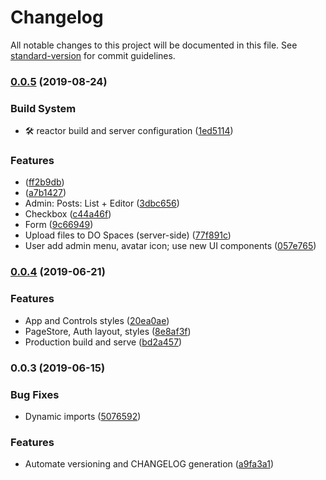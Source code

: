 # Changelog

All notable changes to this project will be documented in this file. See [standard-version](https://github.com/conventional-changelog/standard-version) for commit guidelines.

### [0.0.5](https://github.com/apostololeg/sandbox-react/compare/v0.0.4...v0.0.5) (2019-08-24)


### Build System

* 🛠 reactor build and server configuration ([1ed5114](https://github.com/apostololeg/sandbox-react/commit/1ed5114))


### Features

* <Editor/> ([ff2b9db](https://github.com/apostololeg/sandbox-react/commit/ff2b9db))
* <FileUploader/> ([a7b1427](https://github.com/apostololeg/sandbox-react/commit/a7b1427))
* Admin: Posts: List + Editor ([3dbc656](https://github.com/apostololeg/sandbox-react/commit/3dbc656))
* Checkbox ([c44a46f](https://github.com/apostololeg/sandbox-react/commit/c44a46f))
* Form ([9c66949](https://github.com/apostololeg/sandbox-react/commit/9c66949))
* Upload files to DO Spaces (server-side) ([77f891c](https://github.com/apostololeg/sandbox-react/commit/77f891c))
* User add admin menu, avatar icon; use new UI components ([057e765](https://github.com/apostololeg/sandbox-react/commit/057e765))



### [0.0.4](https://github.com/apostololeg/sandbox-react/compare/v0.0.3...v0.0.4) (2019-06-21)


### Features

* App and Controls styles ([20ea0ae](https://github.com/apostololeg/sandbox-react/commit/20ea0ae))
* PageStore, Auth layout, styles ([8e8af3f](https://github.com/apostololeg/sandbox-react/commit/8e8af3f))
* Production build and serve ([bd2a457](https://github.com/apostololeg/sandbox-react/commit/bd2a457))



### 0.0.3 (2019-06-15)


### Bug Fixes

* Dynamic imports ([5076592](https://github.com/apostololeg/sandbox-react/commit/5076592))


### Features

* Automate versioning and CHANGELOG generation ([a9fa3a1](https://github.com/apostololeg/sandbox-react/commit/a9fa3a1))
